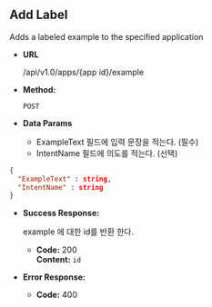 **Add Label**
----
  Adds a labeled example to the specified application

* **URL**

  /api/v1.0/apps/{app id}/example

* **Method:**

  `POST`

* **Data Params**

  *  ExampleText 필드에 입력 문장을 적는다. (필수)
  *  IntentName 필드에 의도를 적는다. (선택)
``` json
{
  "ExampleText" : string,
  "IntentName" : string
}
```

* **Success Response:**
  
  example 에 대한 id를 반환 한다.

  * **Code:** 200 <br />
    **Content:** `id`
        
 
* **Error Response:**

  * **Code:** 400 <br />
